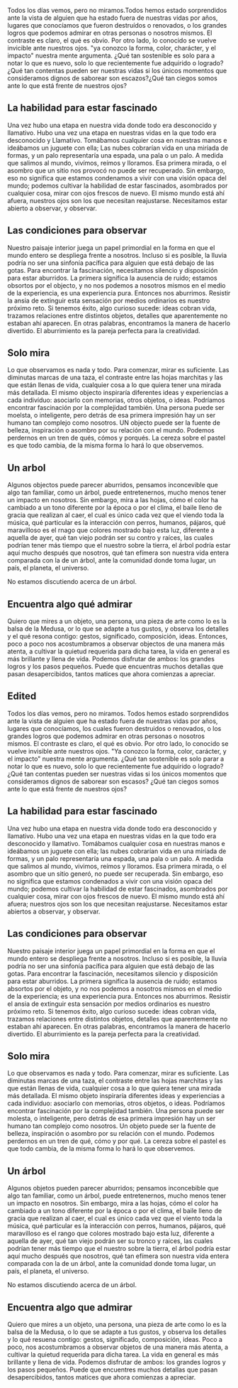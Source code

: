

Todos los días vemos, pero no miramos.Todos hemos estado sorprendidos ante la
vista de alguien que ha estado fuera de nuestras vidas por años, lugares que
conocíamos que fueron destruídos o renovados, o los grandes logros que podemos
admirar en otras personas o nosotros mismos. El contraste es claro, el qué es
obvio. Por otro lado, lo conocido se vuelve invicible ante nuestros ojos. "ya
conozco la forma, color, charácter, y el impacto" nuestra mente argumenta. ¿Qué
tan sostenible es solo para a notar lo que es nuevo, solo lo que recientemente
fue adquirido o logrado? ¿Qué tan contentas pueden ser nuestras vidas si los
únicos momentos que consideramos dignos de saborear son escazos?¿Qué tan ciegos
somos ante lo que está frente de nuestros ojos?

## La habilidad para estar fascinado

Una vez hubo una etapa en nuestra vida donde todo era desconocido y llamativo.
Hubo una vez una etapa en nuestras vidas en la que todo era desconocido y
Llamativo. Tomábamos cualquier cosa en nuestras manos e ideábamos un juguete
con ella; Las nubes cobrarían vida en una miríada de formas, y un palo
representaría una espada, una pala o un palo. A medida que salimos al mundo,
vivímos, reímos y lloramos. Esa primera mirada, o el asombro que un sitio nos
provocó no puede ser recuperado. Sin embargo, eso no significa que estamos
condenamos a vivir con una visión opaca del mundo; podemos cultivar la
habilidad de estar fascinados, asombrados por cualquier cosa, mirar con ojos
frescos de nuevo. El mismo mundo está ahí afuera, nuestros ojos son los que
necesitan reajustarse. Necesitamos estar abierto a observar, y observar.

## Las condiciones para observar

Nuestro paisaje interior juega un papel primordial en la forma en que el mundo
entero se despliega frente a nosotros. Incluso si es posible, la lluvia podría
no ser una sinfonía pacífica para alguien que está debajo de las gotas. Para
encontrar la fascinación, necesitamos silencio y disposición para estar
aburridos. La primera significa la ausencia de ruido; estamos obsortos por el
objecto, y no nos podemos a nosotros mismos en el medio de la experiencia, es
una experiencia pura. Entonces nos aburrimos. Resistir la ansia de extinguir
esta sensación por medios ordinarios es nuestro próximo reto. Si tenemos éxito,
algo curioso sucede: ideas cobran vida, trazamos relaciones entre
distintos objetos, detalles que aparentemente no estaban ahí aparecen. En otras
palabras, encontramos la manera de hacerlo divertido. El aburrimiento es la
pareja perfecta para la creatividad.

## Solo mira

Lo que observamos es nada y todo. Para comenzar, mirar es suficiente. Las
diminutas marcas de una taza, el contraste entre las hojas marchitas y las que
están llenas de vida, cualquier cosa a lo que quiera tener una mirada más
detallada. El mismo objecto inspiraría diferentes ideas y experiencias a cada
indivíduo: asociarlo con memorias, otros objetos, o ideas. Podríamos encontrar
fascinación por la complejidad también. Una persona puede ser moelsta, o
inteligente, pero detrás de esa primera impresión hay un ser humano tan
complejo como nosotros. UN objecto puede ser la fuente de belleza, inspiración
o asombro por su relación con el mundo. Podemos perdernos en un tren de
qués, cómos y porqués. La cereza sobre el pastel es que todo cambia, de la
misma forma lo hará lo que observemos.

## Un arbol

Algunos objectos puede parecer aburridos, pensamos inconcevible que algo tan
familiar, como un árbol, puede entretenernos, mucho menos tener un impacto en
nosotros. Sin embargo, mira a las hojas, cómo el color ha cambiado a un tono
diferente por la época o por el clima, el baile lleno de gracia que realizan al
caer, el cual es único cada vez que el viendo toda la música, qué particular es
la interacción con perros, humanos, pájaros, qué maravilloso es el rnago que
colores mostrado bajo esta luz, diferente a aquella de ayer, qué tan viejo
podrán ser su contro y raíces, las cuales podrían tener más tiempo que el
nuestro sobre la tierra, el árbol podría estar aquí mucho después que nosotros,
qué tan efímera son nuestra vida entera comparada con la de un árbol, ante la
comunidad donde toma lugar, un  país, el planeta, el universo.

No estamos discutiendo acerca de un árbol.

## Encuentra algo qué admirar

Quiero que mires a un objeto, una persona, una pieza de arte como lo es la
balsa de la Medusa, or lo que se adapte a tus gustos, y observa los detalles y
el qué resona contigo: gestos, significado, composición, ideas. Entonces, poco
a poco nos acostumbramos a observar objectos de una manera más atenta, a
cultivar la quietud requerida para dicha tarea, la vida en general es más
brillante y llena de vida. Podemos disfrutar de ambos: los grandes logros y los
pasos pequeños. Puede que encuentras muchos detallas que pasan desapercibidos,
tantos matices que ahora comienzas a apreciar.


## Edited

Todos los días vemos, pero no miramos. Todos hemos estado sorprendidos ante la vista de alguien que ha estado fuera de nuestras vidas por años, lugares que conocíamos, los cuales  fueron destruidos o renovados, o los grandes logros que podemos admirar en otras personas o nosotros mismos. El contraste es claro, el qué es obvio. Por otro lado, lo conocido se vuelve invisible ante nuestros ojos. "Ya conozco la forma, color, carácter, y el impacto" nuestra mente argumenta. ¿Qué tan sostenible es solo parar a notar lo que es nuevo, solo lo que recientemente fue adquirido o logrado? ¿Qué tan contentas pueden ser nuestras vidas si los únicos momentos que  consideramos dignos de saborear son escasos? ¿Qué tan ciegos somos ante lo que está frente de nuestros ojos?

## La habilidad para estar fascinado

Una vez hubo una etapa en nuestra vida donde todo era desconocido y llamativo. Hubo una vez una etapa en nuestras vidas en la que todo era desconocido y llamativo. Tomábamos cualquier cosa en nuestras manos e ideábamos un juguete con ella; las nubes cobrarían vida en una miríada de formas, y un palo representaría una espada, una pala o un palo. A medida que salimos al mundo, vivimos, reímos y lloramos. Esa primera mirada, o el asombro que un sitio generó, no puede ser recuperada. Sin embargo, eso no significa que estamos condenados a vivir con una visión opaca del mundo; podemos cultivar la habilidad de estar fascinados, asombrados por cualquier cosa, mirar con ojos frescos de nuevo. El mismo mundo está ahí afuera; nuestros ojos son los que necesitan reajustarse. Necesitamos estar abiertos a observar, y observar.

## Las condiciones para observar

Nuestro paisaje interior juega un papel primordial en la forma en que el mundo entero se despliega frente a nosotros. Incluso si es posible, la lluvia podría no ser una sinfonía pacífica para alguien que está debajo de las gotas. Para encontrar la fascinación, necesitamos silencio y disposición para estar aburridos. La primera significa la ausencia de ruido; estamos absortos por el objeto, y no nos podemos a nosotros mismos en el medio de la experiencia; es una experiencia pura. Entonces nos aburrimos. Resistir el ansia de extinguir esta sensación por medios ordinarios es nuestro próximo reto. Si tenemos éxito, algo curioso sucede: ideas cobran vida, trazamos relaciones entre distintos objetos, detalles que aparentemente no estaban ahí aparecen. En otras palabras, encontramos la manera de hacerlo divertido. El aburrimiento es la pareja perfecta para la creatividad.

## Solo mira

Lo que observamos es nada y todo. Para comenzar, mirar es suficiente. Las diminutas marcas de una taza, el contraste entre las hojas marchitas y las que están llenas de vida, cualquier cosa a lo que quiera tener una mirada más detallada. El mismo objeto inspiraría diferentes ideas y experiencias a cada individuo: asociarlo con memorias, otros objetos, o ideas. Podríamos encontrar fascinación por la complejidad también. Una persona puede ser molesta, o inteligente, pero detrás de esa primera impresión hay un ser humano tan complejo como nosotros. Un objeto puede ser la fuente de belleza, inspiración o asombro por su relación con el mundo. Podemos perdernos en un tren de qué, cómo y por qué. La cereza sobre el pastel es que todo cambia, de la misma forma lo hará lo que observemos.

## Un árbol

Algunos objetos pueden parecer aburridos; pensamos inconcebible que algo tan familiar, como un árbol, puede entretenernos, mucho menos tener un impacto en nosotros. Sin embargo, mira a las hojas, cómo el color ha cambiado a un tono diferente por la época o por el clima, el baile lleno de gracia que realizan al caer, el cual es único cada vez que el viento toda la música, qué particular es la interacción con perros, humanos, pájaros, qué maravilloso es el rango que
colores mostrado bajo esta luz, diferente a aquella de ayer, qué tan viejo podrán ser su tronco y raíces, las cuales podrían tener más tiempo que el nuestro sobre la tierra, el árbol podría estar aquí mucho después que nosotros, qué tan efímera son nuestra vida entera comparada con la de un árbol, ante la comunidad donde toma lugar, un  país, el planeta, el universo.

No estamos discutiendo acerca de un árbol.

## Encuentra algo que admirar

Quiero que mires a un objeto, una persona, una pieza de arte como lo es la balsa de la Medusa, o lo que se adapte a tus gustos, y observa los detalles y lo qué resuena contigo: gestos, significado, composición, ideas. Poco a poco, nos acostumbramos a observar objetos de una manera más atenta, a cultivar la quietud requerida para dicha tarea. La vida en general es más brillante y llena de vida. Podemos disfrutar de ambos: los grandes logros y los pasos pequeños. Puede que encuentres muchos detallas que pasan desapercibidos, tantos matices que ahora comienzas a apreciar.
